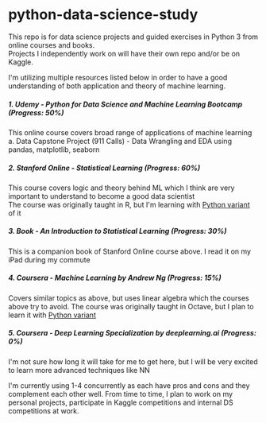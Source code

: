 # python-data-science-study

This repo is for data science projects and guided exercises in Python 3 from online courses and books.  
Projects I independently work on will have their own repo and/or be on Kaggle.

I'm utilizing multiple resources listed below in order to have a good understanding of both application and theory of machine learning.

##### 1. Udemy - Python for Data Science and Machine Learning Bootcamp (Progress: 50%)  
  This online course covers broad range of applications of machine learning  
    a. Data Capstone Project (911 Calls) - Data Wrangling and EDA using pandas, matplotlib, seaborn
  
##### 2. Stanford Online - Statistical Learning (Progress: 60%)  
  This course covers logic and theory behind ML which I think are very important to understand to become a good data scientist  
  The course was originally taught in R, but I'm learning with [Python variant](https://github.com/Pierian-Data/ISLR-python) of it 
  
##### 3. Book - An Introduction to Statistical Learning (Progress: 30%)  
  This is a companion book of Stanford Online course above. I read it on my iPad during my commute
  
##### 4. Coursera - Machine Learning by Andrew Ng (Progress: 15%)  
  Covers similar topics as above, but uses linear algebra which the courses above try to avoid. The course was originally taught in Octave, but I plan to learn it with [Python variant](https://github.com/dibgerge/ml-coursera-python-assignments)
  
##### 5. Coursera - Deep Learning Specialization by deeplearning.ai (Progress: 0%)  
  I'm not sure how long it will take for me to get here, but I will be very excited to learn more advanced techniques like NN
  
I'm currently using 1-4 concurrently as each have pros and cons and they complement each other well. From time to time, I plan to work on my personal projects, participate in Kaggle competitions and internal DS competitions at work.
